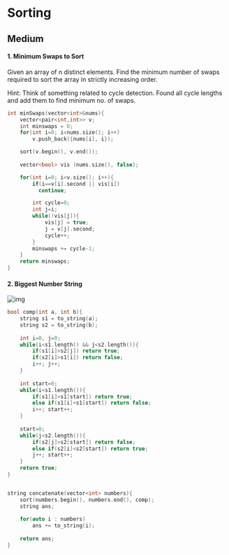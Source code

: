 # Sorting

## Medium

#### 1. Minimum Swaps to Sort
Given an array of n distinct elements. Find the minimum number of swaps required to sort the array in strictly increasing order.

Hint: Think of something related to cycle detection. Found all cycle lengths and add them to find minimum no. of swaps.

```cpp
int minSwaps(vector<int>&nums){
    vector<pair<int,int>> v;
    int minswaps = 0;
    for(int i=0; i<nums.size(); i++)
        v.push_back({nums[i], i});

    sort(v.begin(), v.end());
 
    vector<bool> vis (nums.size(), false);

    for(int i=0; i<v.size(); i++){
        if(i==v[i].second || vis[i]) 
          continue;

        int cycle=0;
        int j=i;
        while(!vis[j]){
            vis[j] = true;
            j = v[j].second;
            cycle++;
        }
        minswaps += cycle-1;
    }
    return minswaps;
}
```

#### 2. Biggest Number String
![img](https://drive.google.com/file/d/1ixWKV11Y556oV7JZ-NG0OeVfBO27QOWV/view?usp=sharing)

```cpp
bool comp(int a, int b){
    string s1 = to_string(a); 
    string s2 = to_string(b);
    
    int i=0, j=0;
    while(i<s1.length() && j<s2.length()){
        if(s1[i]>s2[j]) return true;
        if(s2[i]>s1[i]) return false;
        i++; j++;
    }
    
    int start=0;
    while(i<s1.length()){
        if(s1[i]>s1[start]) return true;
        else if(s1[i]<s1[start]) return false;
        i++; start++;
    }
    
    start=0;
    while(j<s2.length()){
        if(s2[j]>s2[start]) return false;
        else if(s2[i]<s2[start]) return true;
        j++; start++;
    }
    return true;
}


string concatenate(vector<int> numbers){
    sort(numbers.begin(), numbers.end(), comp);
    string ans;
    
    for(auto i : numbers)
        ans += to_string(i);
        
    return ans;
}
```
